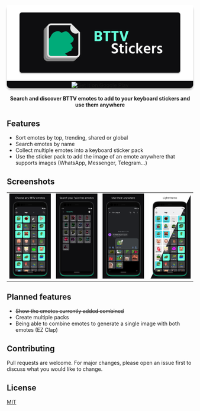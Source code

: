 <p align="center" style="background: #0E0E10; border-radius: 10px; box-shadow: 0px 4px 4px rgba(0, 0, 0, 0.25);">
    <img src="./images/banner.png" />
    <a href="https://play.google.com/store/apps/details?id=com.drakota.bttvstickers&pcampaignid=pcampaignidMKT-Other-global-all-co-prtnr-py-PartBadge-Mar2515-1">
        <img alt="Get it on Google Play" src="https://play.google.com/intl/en_us/badges/static/images/badges/en_badge_web_generic.png" width="150px" />
    </a>
</p>

<h4 align="center">
Search and discover BTTV emotes to add to your keyboard stickers and use them anywhere
</h4>

## Features
- Sort emotes by top, trending, shared or global
- Search emotes by name
- Collect multiple emotes into a keyboard sticker pack
- Use the sticker pack to add the image of an emote anywhere that supports images (WhatsApp, Messenger, Telegram...)

## Screenshots

<div style="text-align: center">
    <table>
        <tr>
            <td style="text-align: center">
                <img src="./images/screenshots/sc1.png" width="250" />
            </td>
            <td style="text-align: center">
                <img src="./images/screenshots/sc2.png" width="250" />
            </td>
            <td style="text-align: center">
                <img src="./images/screenshots/sc3.png" width="250" />
            </td>
            <td style="text-align: center">
                <img src="./images/screenshots/sc4.png" width="250" />
            </td>
        </tr>
    </table>
</div>

## Planned features
- ~~Show the emotes currently added combined~~
- Create multiple packs
- Being able to combine emotes to generate a single image with both emotes (EZ Clap)

## Contributing
Pull requests are welcome. For major changes, please open an issue first to discuss what you would like to change.

## License
[MIT](https://choosealicense.com/licenses/mit/)